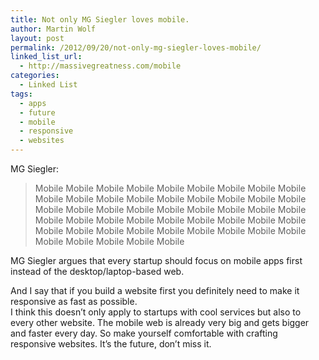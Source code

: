 ```yaml
---
title: Not only MG Siegler loves mobile.
author: Martin Wolf
layout: post
permalink: /2012/09/20/not-only-mg-siegler-loves-mobile/
linked_list_url:
  - http://massivegreatness.com/mobile
categories:
  - Linked List
tags:
  - apps
  - future
  - mobile
  - responsive
  - websites
---
```

<p class="linked-list-quote-author">
  MG Siegler:
</p>

> Mobile Mobile Mobile Mobile Mobile Mobile Mobile Mobile Mobile Mobile Mobile Mobile Mobile Mobile Mobile Mobile Mobile Mobile Mobile Mobile Mobile Mobile Mobile Mobile Mobile Mobile Mobile Mobile Mobile Mobile Mobile Mobile Mobile Mobile Mobile Mobile Mobile Mobile Mobile Mobile Mobile Mobile Mobile Mobile Mobile Mobile Mobile Mobile Mobile Mobile

MG Siegler argues that every startup should focus on mobile apps first instead of the desktop/laptop-based web.

And I say that if you build a website first you definitely need to make it responsive as fast as possible.  
I think this doesn&#8217;t only apply to startups with cool services but also to every other website. The mobile web is already very big and gets bigger and faster every day. So make yourself comfortable with crafting responsive websites. It&#8217;s the future, don&#8217;t miss it.